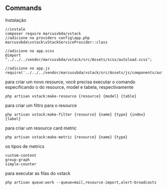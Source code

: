 ## Commands
Instalação
```
//instale
composer require marcusvbda/vstack
//adicione no providers config\app.php
marcusvbda\vstack\vStackServiceProvider::class

//adicione no app.scss
@import "../../../vendor/marcusvbda/vstack/src/Assets/scss/autoload.scss";

//adicione no app.js
require('../../../vendor/marcusvbda/vstack/src/Assets/js/components/autoload')
```

para criar um novo resource, você precisa executar o comando especificando o do resource, model e tabela, respectivamente
```
php artisan vstack:make-resource {resource} {model} {table}
```

para criar um filtro para o resource
```
php artisan vstack:make-filter {resource} {name} {type} {index} {label}
```

para criar um resource card metric
```
php artisan vstack:make-metric {resource} {name} {type}
```

os tipos de metrics
``` 
custom-content
group-graph
simple-counter
```

para executar as filas do vstack
```
php artisan queue:work --queue=mail,resource-import,alert-broadcasts
```
